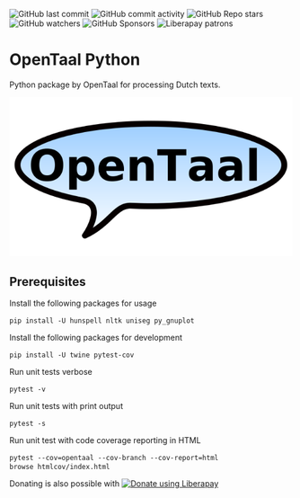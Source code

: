 ![GitHub last commit](https://img.shields.io/github/last-commit/opentaal/opentaal-python)
![GitHub commit activity](https://img.shields.io/github/commit-activity/y/opentaal/opentaal-python)
![GitHub Repo stars](https://img.shields.io/github/stars/opentaal/opentaal-python)
![GitHub watchers](https://img.shields.io/github/watchers/opentaal/opentaal-python)
![GitHub Sponsors](https://img.shields.io/github/sponsors/opentaal)
![Liberapay patrons](https://img.shields.io/liberapay/patrons/opentaal)

# OpenTaal Python

Python package by OpenTaal for processing Dutch texts.

![logo Stichting OpenTaal](images/logo-shape-trans-640x360.png?raw=true)

## Prerequisites

Install the following packages for usage

    pip install -U hunspell nltk uniseg py_gnuplot

Install the following packages for development

    pip install -U twine pytest-cov

Run unit tests verbose

    pytest -v

Run unit tests with print output

    pytest -s

Run unit test with code coverage reporting in HTML

    pytest --cov=opentaal --cov-branch --cov-report=html
    browse htmlcov/index.html

Donating is also possible with <noscript><a href="https://liberapay.com/opentaal/donate"><img alt="Donate using Liberapay" src="https://liberapay.com/assets/widgets/donate.svg"></a></noscript>
